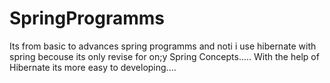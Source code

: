 # SpringProgramms
Its from basic to advances spring programms and noti i use hibernate with spring becouse its only revise for on;y  Spring Concepts.....
With the help of Hibernate its more easy to developing....
